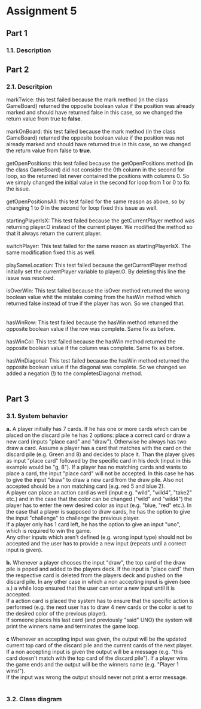 # Assignment 5 <br/>
## Part 1 <br/>
### 1.1. Description <br/>

## Part 2 <br/>
### 2.1. Descritpion <br/>
markTwice: this test failed because the mark method (in the class GameBoard) returned the opposite boolean value if the position was already marked and should have returned false in this case, so we changed the return value from true to **false**. <br/><br/>
markOnBoard: this test failed because the mark method (in the class GameBoard) returned the opposite boolean value if the position was not already marked and should have returned true in this case, so we changed the return value from false to **true**. <br/><br/>
getOpenPositions: this test failed because the getOpenPositions method (in the class GameBoard) did not consider the 0th column in the second for loop, so the returned list never contained the positions with columns 0. So we simply changed the initial value in the second for loop from 1 or 0 to fix the issue.<br/><br/>
getOpenPositionsAll: this test failed for the same reason as above, so by changing 1 to 0 in the second for loop fixed this issue as well.<br/><br/>
startingPlayerIsX: This test failed because the getCurrentPlayer method was returning player.O instead of the current player.
We modified the method so that it always return the current player.
<br/><br/>
switchPlayer: This test failed for the same reason as startingPlayerIsX. The same modification fixed this as well.
<br/><br/>
playSameLocation: This test failed because the getCurrentPlayer method initially set the currentPlayer variable to player.O.
By deleting this line the issue was resolved.
<br/><br/>
isOverWin: This test failed because the isOver method returned the wrong boolean value whit the mistake coming from the hasWin method which returned false instead of true if the player has won. So we changed that.  
<br/><br/>
hasWinRow: This test failed because the hasWin method returned the opposite boolean value if the row was complete.
Same fix as before.
<br/><br/>
hasWinCol: This test failed because the hasWin method returned the opposite boolean value if the column was complete.
Same fix as before.
<br/><br/>
hasWinDiagonal: This test failed because the hasWin method returned the opposite boolean value if the diagonal was complete.
So we changed we added a negation (!) to the completesDiagonal method.
<br/><br/>
## Part 3 <br/>
### 3.1. System behavior <br/>
**a.** A player initially has 7 cards. If he has one or more cards which can be placed on the discard pile he has 2 options: place a correct card or draw a new card (inputs "place card" and "draw"). Otherwise he always has two draw a card. Assume a player has a card that matches with the card on the discard pile (e.g. Green and 8) and decides to place it. Than the player gives as input "place card" followed by the specific card in his deck (input in this example would be "g, 8"). If a player has no matching cards and wants to place a card, the input "place card" will not be accepted. In this case he has to give the input "draw" to draw a new card from the draw pile. Also not accepted should be a non matching card (e.g. red 5 and blue 2). <br/>
A player can place an action card as well (input e.g. "wild", "wild4", "take2" etc.) and in the case that the color can be changed ("wild" and "wild4") the player has to enter the new desired color as input (e.g. "blue, "red" etc.). In the case that a player is supposed to draw cards, he has the option to give the input "challenge" to challenge the previous player.
<br/> If a player only has 1 card left, he has the option to give an input "uno", which is required to win the game.<br/>
Any other inputs which aren't defined (e.g. wrong input type) should not be accepted and the user has to provide a new input (repeats until a correct input is given).<br/><br/>
**b.** Whenever a player chooses the input "draw", the top card of the draw pile is poped and added to the players deck. If the input is "place card" then the respective card is deleted from the players deck and pushed on the discard pile. In any other case in which a non accepting input is given (see a.) a while loop ensured that the user can enter a new input until it is accepted.<br/>
If a action card is placed the system has to ensure that the specific action is performed (e.g. the next user has to draw 4 new cards or the color is set to the desired color of the previous player).<br/>
If someone places his last card (and previously "said" UNO) the system will print the winners name and terminates the game loop.
<br/><br/>
**c** Whenever an accepting input was given, the output will be the updated current top card of the discard pile and the current cards of the next player. If a non accepting input is given the output will be a message (e.g. "this card doesn't match with the top card of the discard pile"). If a player wins the game ends and the output will be the winners name (e.g. "Player 1 wins!").<br/>
If the input was wrong the output should never not print a error message.
<br/><br/>
### 3.2. Class diagram <br/>


